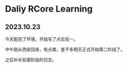 # Daliy RCore Learning

## 2023.10.23

今天配完了环境，开始写了点实验一。

中午刚从西安回来，有点累，差不多明天正式开始第二阶段了。

之后补补前面阶段的日志。

